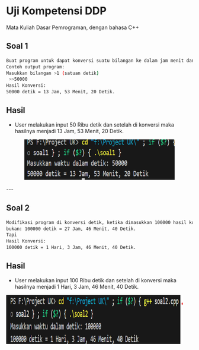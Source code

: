 # Uji Kompetensi DDP

Mata Kuliah Dasar Pemrograman, dengan bahasa C++

## Soal 1
```bash
Buat program untuk dapat konversi suatu bilangan ke dalam jam menit dan detik.
Contoh output program:
Masukkan bilangan >1 (satuan detik)
 >>50000
Hasil Konversi:
50000 detik = 13 Jam, 53 Menit, 20 Detik.
```

## Hasil
 - User melakukan input 50 Ribu detik dan setelah di konversi maka hasilnya menjadi 13 Jam, 53 Menit, 20 Detik.

<p align="center">
<img width="406" height="109" alt="image" src="https://github.com/Naufalzka/Dasar-Pemrograman/blob/main/Screenshot%202025-10-30%20130113.png" />
</p>
---

## Soal 2
```bash
Modifikasi program di konversi detik, ketika dimasukkan 100000 hasil konversinya
bukan: 100000 detik = 27 Jam, 46 Menit, 40 Detik.
Tapi 
Hasil Konversi:
100000 detik = 1 Hari, 3 Jam, 46 Menit, 40 Detik.
```

## Hasil
 - User melakukan input 100 Ribu detik dan setelah di konversi maka hasilnya menjadi 1 Hari, 3 Jam, 46 Menit, 40 Detik.

<img width="478" height="132" alt="image" src="https://github.com/Naufalzka/Dasar-Pemrograman/blob/main/image.png" />

 

